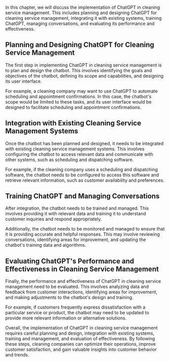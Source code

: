 
In this chapter, we will discuss the implementation of ChatGPT in cleaning service management. This includes planning and designing ChatGPT for cleaning service management, integrating it with existing systems, training ChatGPT, managing conversations, and evaluating its performance and effectiveness.

Planning and Designing ChatGPT for Cleaning Service Management
--------------------------------------------------------------

The first step in implementing ChatGPT in cleaning service management is to plan and design the chatbot. This involves identifying the goals and objectives of the chatbot, defining its scope and capabilities, and designing its user interface.

For example, a cleaning company may want to use ChatGPT to automate scheduling and appointment confirmations. In this case, the chatbot's scope would be limited to these tasks, and its user interface would be designed to facilitate scheduling and appointment confirmations.

Integration with Existing Cleaning Service Management Systems
-------------------------------------------------------------

Once the chatbot has been planned and designed, it needs to be integrated with existing cleaning service management systems. This involves configuring the chatbot to access relevant data and communicate with other systems, such as scheduling and dispatching software.

For example, if the cleaning company uses a scheduling and dispatching software, the chatbot needs to be configured to access this software and retrieve relevant information, such as customer availability and preferences.

Training ChatGPT and Managing Conversations
-------------------------------------------

After integration, the chatbot needs to be trained and managed. This involves providing it with relevant data and training it to understand customer inquiries and respond appropriately.

Additionally, the chatbot needs to be monitored and managed to ensure that it is providing accurate and helpful responses. This may involve reviewing conversations, identifying areas for improvement, and updating the chatbot's training data and algorithms.

Evaluating ChatGPT's Performance and Effectiveness in Cleaning Service Management
---------------------------------------------------------------------------------

Finally, the performance and effectiveness of ChatGPT in cleaning service management need to be evaluated. This involves analyzing data and feedback from customer interactions, identifying areas for improvement, and making adjustments to the chatbot's design and training.

For example, if customers frequently express dissatisfaction with a particular service or product, the chatbot may need to be updated to provide more relevant information or alternative solutions.

Overall, the implementation of ChatGPT in cleaning service management requires careful planning and design, integration with existing systems, training and management, and evaluation of effectiveness. By following these steps, cleaning companies can optimize their operations, improve customer satisfaction, and gain valuable insights into customer behavior and trends.
